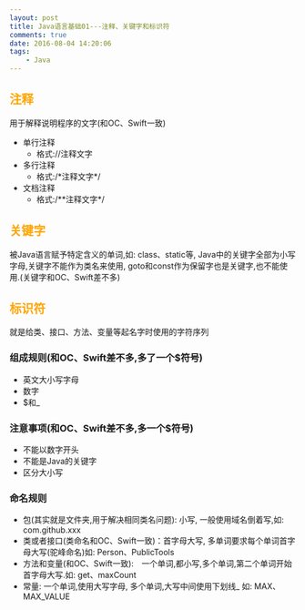 ```yaml
---
layout: post
title: Java语言基础01---注释、关键字和标识符
comments: true
date: 2016-08-04 14:20:06
tags:
	- Java
---
```


## <font color=orange>注释</font>
用于解释说明程序的文字(和OC、Swift一致)
* 单行注释
	* 格式://注释文字
* 多行注释
	* 格式:/\*注释文字\*/
* 文档注释
	* 格式:/\*\*注释文字\*/

<!--more-->
## <font color=orange>关键字</font>
被Java语言赋予特定含义的单词,如: class、static等, Java中的关键字全部为小写字母,关键字不能作为类名来使用, goto和const作为保留字也是关键字,也不能使用.(关键字和OC、Swift差不多)

## <font color=orange>标识符</font>
就是给类、接口、方法、变量等起名字时使用的字符序列

### 组成规则(和OC、Swift差不多,多了一个$符号)
* 英文大小写字母
* 数字
* $和_

### 注意事项(和OC、Swift差不多,多一个$符号)
* 不能以数字开头
* 不能是Java的关键字
* 区分大小写

### 命名规则
* 包(其实就是文件夹,用于解决相同类名问题): 小写, 一般使用域名倒着写,如: com.github.xxx
* 类或者接口(类命名和OC、Swift一致)：首字母大写, 多单词要求每个单词首字母大写(驼峰命名)如: Person、PublicTools
* 方法和变量(和OC、Swift一致):　一个单词,都小写,多个单词,第二个单词开始首字母大写.如: get、maxCount
* 常量: 一个单词,使用大写字母, 多个单词,大写中间使用下划线_ 如: MAX、MAX_VALUE

